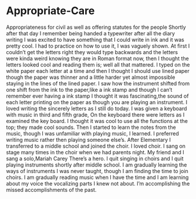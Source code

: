 # Appropriate-Care
 Appropriateness for civil as well as offering statutes for the people 
Shortly after that day I remember being handed a typewriter after all the diary writing I was excited to have something that I could write in ink and it was pretty cool. I had to practice on how to use it, I was vaguely shown. At first I couldn’t get the letters right they would type backwards and the letters were kinda weird knowing they are in Roman format now, then I thought the letters looked cool and reading them is; well all that mattered. I typed on the white paper each letter at a time and then I thought I should use lined paper though the paper was  thinner and a little harder yet almost impossible staying in the lines of the lined paper. I saw how the instrument shifted from one shift from the ink to the paper,like a ink stamp and though I can’t remember ever having a ink stamp I thought it was fascinating,the sound of each letter printing on the paper as though you are playing an instrument. I loved writing the sincerely letters as I still do today. 
I was given a keyboard with music in third and fifth grade, On the keyboard there were letters as I examined the key board. I thought it was cool to use all the functions at the top; they made cool sounds. Then I started to learn the notes from the music, though I was unfamiliar with playing music, I learned. I preferred writing music rather then playing someone else’s. After Elementary I transferred to a middle school and joined the choir. I loved choir. I sang on stage many times in the choir when we had parents night. My friend and I sang a solo,Mariah Carey There’s a hero. I quit singing in choirs and I quit playing instruments shortly after middle school. 
I am gradually learning the ways of instruments I was never taught, though I am finding the time to join choirs. I am gradually reading music when I have the time and I am learning about my voice the vocalizing parts I knew not about. I’m accomplishing the missed accomplishments of the past. 
